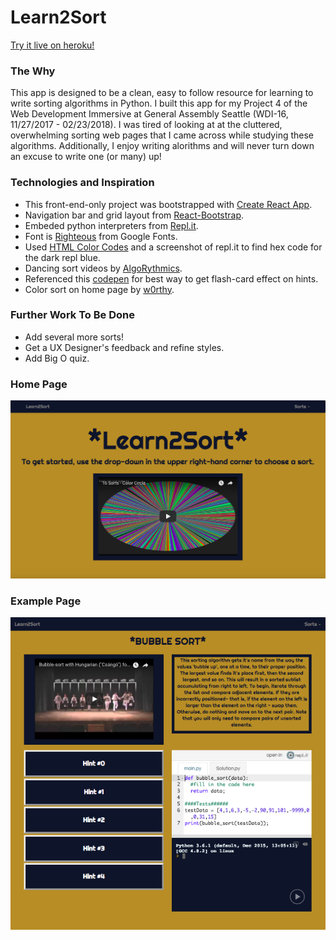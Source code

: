# Learn2Sort

[Try it live on heroku!](https://learn2sort.herokuapp.com/)

### The Why
This app is designed to be a clean, easy to follow resource for learning to write sorting algorithms in Python. I built this app for my Project 4 of the Web Development Immersive at General Assembly Seattle (WDI-16, 11/27/2017 - 02/23/2018). I was tired of looking at at the cluttered, overwhelming sorting web pages that I came across while studying these algorithms. Additionally, I enjoy writing alorithms and will never turn down an excuse to write one (or many) up!

### Technologies and Inspiration
  * This front-end-only project was bootstrapped with [Create React App](https://github.com/facebookincubator/create-react-app). 
  * Navigation bar and grid layout from [React-Bootstrap](https://github.com/facebookincubator/create-react-app).
  * Embeded python interpreters from [Repl.it](https://repl.it).
  * Font is [Righteous](https://fonts.google.com/specimen/Righteous) from Google Fonts.
  * Used [HTML Color Codes](https://html-color-codes.info/colors-from-image/) and a screenshot of repl.it to find hex code for the dark repl blue.
  * Dancing sort videos by [AlgoRythmics](https://www.youtube.com/channel/UCIqiLefbVHsOAXDAxQJH7Xw).
  * Referenced this [codepen](https://codepen.io/mattgreenberg/pen/ggOpOr?editors=0010) for best way to get flash-card effect on hints.
  * Color sort on home page by [w0rthy](https://www.youtube.com/channel/UCiXjgnIzKxv-93LJ9OrLU_g).

### Further Work To Be Done
  * Add several more sorts!
  * Get a UX Designer's feedback and refine styles.
  * Add Big O quiz.

### Home Page
![Home Page](./src/img/Home_Page.png)

### Example Page
![Example Sort Page](./src/img/Bubble_Sort.png)